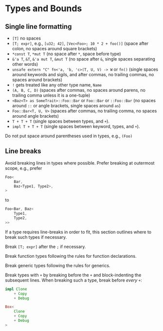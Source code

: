 # Types and Bounds

## Single line formatting

- `[T]` no spaces
- `[T; expr]`, e.g., `[u32; 42]`, `[Vec<Foo>; 10 * 2 + foo()]` (space after colon, no spaces around square brackets)
- `*const T`, `*mut T` (no space after `*`, space before type)
- `&'a T`, `&T`, `&'a mut T`, `&mut T` (no space after `&`, single spaces separating other words)
- `unsafe extern "C" fn<'a, 'b, 'c>(T, U, V) -> W` or `fn()` (single spaces around keywords and sigils, and after commas, no trailing commas, no spaces around brackets)
- `!` gets treated like any other type name, `Name`
- `(A, B, C, D)` (spaces after commas, no spaces around parens, no trailing comma unless it is a one-tuple)
- `<Baz<T> as SomeTrait>::Foo::Bar` or `Foo::Bar` or `::Foo::Bar` (no spaces around `::` or angle brackets, single spaces around `as`)
- `Foo::Bar<T, U, V>` (spaces after commas, no trailing comma, no spaces around angle brackets)
- `T + T + T` (single spaces between types, and `+`).
- `impl T + T + T` (single spaces between keyword, types, and `+`).

Do not put space around parentheses used in types, e.g., `(Foo)`

## Line breaks

Avoid breaking lines in types where possible. Prefer breaking at outermost scope, e.g., prefer

```rust
Foo<
    Bar,
    Baz<Type1, Type2>,
>
```

to

```rust
Foo<Bar, Baz<
    Type1,
    Type2,
>>
```

If a type requires line-breaks in order to fit, this section outlines where to
break such types if necessary.

Break `[T; expr]` after the `;` if necessary.

Break function types following the rules for function declarations.

Break generic types following the rules for generics.

Break types with `+` by breaking before the `+` and block-indenting the
subsequent lines. When breaking such a type, break before *every* `+`:

```rust
impl Clone
    + Copy
    + Debug

Box<
    Clone
    + Copy
    + Debug
>
```
